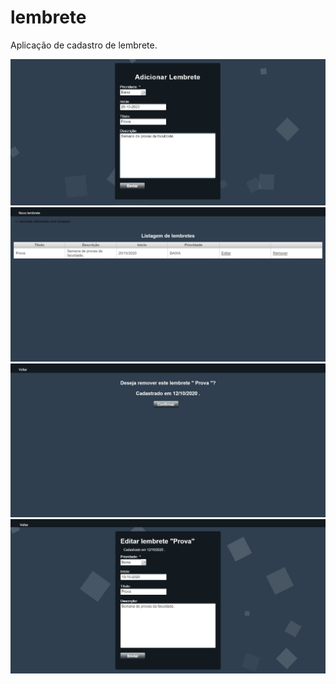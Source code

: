 # lembrete
Aplicação de cadastro de lembrete.



<img src=imagens_aplicacao/adicionar_lembrete.JPG />

<img src=imagens_aplicacao/listagem_lembrete.JPG />

<img src=imagens_aplicacao/apagar_lembrete.JPG />

<img src=imagens_aplicacao/editar_lembrete.JPG />
